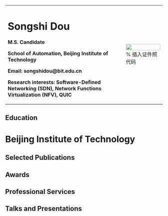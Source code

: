 <table border="0">
  <tr>
    <td width="75%">
      <h1>Songshi Dou</h1>
      <p><b>M.S. Candidate</b></p>
      <p><b>School of Automation, Beijing Institute of Technology</b></p>
      <p><b>Email: songshidou@bit.edu.cn</b></p>
      <p><b>Research interests: Software-Defined Networking (SDN), Network Functions Virtualization (NFV), QUIC</b></p>
    </td>
    <td width="25%">
      <img src="/zhengjianzhao.jpg" width="100%">      % 插入证件照代码
    </td>
  </tr>
</table>

## Education

# Beijing Institute of Technology

## Selected Publications

## Awards

## Professional Services

## Talks and Presentations

